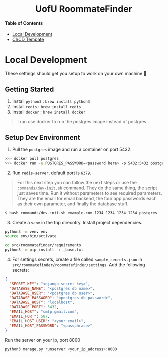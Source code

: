 <div align="center">
  <h1>
    UofU RoommateFinder
  </h1>
</div>

#### Table of Contents
* [Local Development](#local-development)
* [CI/CD Tempate](https://medium.com/intelligentmachines/github-actions-end-to-end-ci-cd-pipeline-for-django-5d48d6f00abf)

# Local Development
These settings should get you setup to work on your own machine 🚀

## Getting Started
1. Install `python3` : `brew install python3`
2. Install `redis` : `brew install redis`
3. Install `docker` : `brew install docker`

> I run use docker to run the postgres image instead of postgres.

## Setup Dev Environment

1. Pull the `postgres` image and run a container on port 5432.
```bash
>>> docker pull postgres
>>> docker run -e POSTGRES_PASSWORD=<password here> -p 5432:5432 postgres
```

2. Run `redis-server`, default port is `6379`.

> For this next step you can follow the next steps or use the `commands/dev-init.sh` command. They do the same thing, the script just saves time. Run it without parameters to see required parameters. They are the email for email backend, the four app passwords each as their own parameter, and finally the database stuff.
```bash
$ bash commands/dev-init.sh example.com 1234 1234 1234 1234 postgres
```

3. Create a `venv` in the top direcotry. Install project dependencies.
```bash
python3 -m venv env
source env/bin/activate

cd src/roommatefinder/requirements
python3 -m pip install -r _base.txt
```

4. For settings secrets, create a file called `sample_secrets.json` in `src/roommatefinder/roommatefinder/settings`. Add the following secrets:
```json
{
  "SECRET_KEY": "<django secret key>",
  "DATABASE_NAME": "<postgres db name>",
  "DATABASE_USER": "<postgres db user>",
  "DATABASE_PASSWORD": "<postgres db password>",
  "DATABASE_HOST": "localhost", 
  "DATABASE_PORT": 5432, 
  "EMAIL_HOST": "smtp.gmail.com",
  "EMAIL_PORT": 587, 
  "EMAIL_HOST_USER": "<your email>",
  "EMAIL_HOST_PASSWORD": "<passphrase>"
}
```

Run the server on your ip, port 8000
```bash
python3 manage.py runserver <your_ip_address>:8000
```